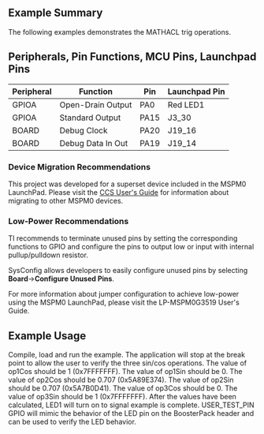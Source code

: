 ## Example Summary
The following examples demonstrates the MATHACL trig operations.

## Peripherals, Pin Functions, MCU Pins, Launchpad Pins
| Peripheral | Function | Pin | Launchpad Pin |
| --- | --- | --- | --- |
| GPIOA | Open-Drain Output | PA0 | Red LED1 |
| GPIOA | Standard Output | PA15 | J3_30 |
| BOARD | Debug Clock | PA20 | J19_16 |
| BOARD | Debug Data In Out | PA19 | J19_14 |

### Device Migration Recommendations
This project was developed for a superset device included in the MSPM0 LaunchPad. Please
visit the [CCS User's Guide](https://software-dl.ti.com/msp430/esd/MSPM0-SDK/latest/docs/english/tools/ccs_ide_guide/doc_guide/doc_guide-srcs/ccs_ide_guide.html#sysconfig-project-migration)
for information about migrating to other MSPM0 devices.

### Low-Power Recommendations
TI recommends to terminate unused pins by setting the corresponding functions to
GPIO and configure the pins to output low or input with internal
pullup/pulldown resistor.

SysConfig allows developers to easily configure unused pins by selecting **Board**→**Configure Unused Pins**.

For more information about jumper configuration to achieve low-power using the
MSPM0 LaunchPad, please visit the LP-MSPM0G3519 User's Guide.

## Example Usage
Compile, load and run the example.
The application will stop at the break point to allow the user to verify the
three sin/cos operations.
The value of op1Cos should be 1 (0x7FFFFFFF).
The value of op1Sin should be 0.
The value of op2Cos should be 0.707 (0x5A89E374).
The value of op2Sin should be 0.707 (0x5A7B0D41).
The value of op3Cos should be 0.
The value of op3Sin should be 1 (0x7FFFFFFF).
After the values have been calculated, LED1 will turn on to signal example is
complete. USER_TEST_PIN GPIO will mimic the behavior of the LED pin on the
BoosterPack header and can be used to verify the LED behavior.
